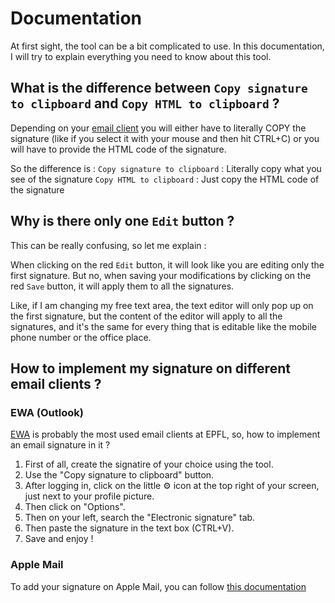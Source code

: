# Documentation
At first sight, the tool can be a bit complicated to use.
In this documentation, I will try to explain everything you need to know about this tool.

## What is the difference between `Copy signature to clipboard` and `Copy HTML to clipboard` ?
Depending on your [email client](https://en.wikipedia.org/wiki/Email_client) you will either have to literally COPY the signature (like if you select it with your mouse and then hit CTRL+C) or you will have to provide the HTML code of the signature.

So the difference is :
`Copy signature to clipboard` : Literally copy what you see of the signature
`Copy HTML to clipboard` : Just copy the HTML code of the signature

## Why is there only one `Edit` button ?
This can be really confusing, so let me explain :

When clicking on the red `Edit` button, it will look like you are editing only the first signature.
But no, when saving your modifications by clicking on the red `Save` button, it will apply them to all the signatures.

Like, if I am changing my free text area, the text editor will only pop up on the first signature, but the content of the editor will apply to all the signatures, and it's the same for every thing that is editable like the mobile phone number or the office place.

## How to implement my signature on different email clients ?
### EWA (Outlook)
[EWA](https://ewa.epfl.ch) is probably the most used email clients at EPFL, so, how to implement an email signature in it ?

1. First of all, create the signatire of your choice using the tool.
2. Use the "Copy signature to clipboard" button.
3. After logging in, click on the little ⚙︎ icon at the top right of your screen, just next to your profile picture.
4. Then click on "Options".
5. Then on your left, search the "Electronic signature" tab.
6. Then paste the signature in the text box (CTRL+V).
7. Save and enjoy !

### Apple Mail
To add your signature on Apple Mail, you can follow [this documentation](https://www.hubspot.com/email-signature-generator/add-html-signature-mail-mac?uuid=2b6900bd-df70-4c70-bbfe-bb5809d3414c)
